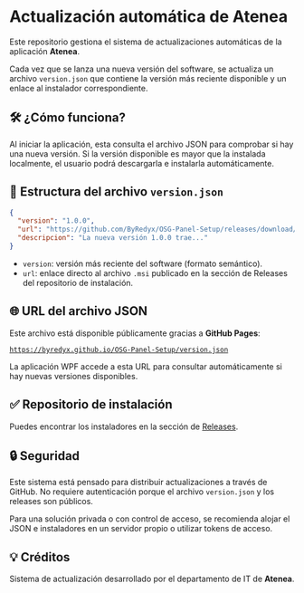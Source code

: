 
# Actualización automática de Atenea

Este repositorio gestiona el sistema de actualizaciones automáticas de la aplicación **Atenea**.

Cada vez que se lanza una nueva versión del software, se actualiza un archivo `version.json` que contiene la versión más reciente disponible y un enlace al instalador correspondiente.


## 🛠️ ¿Cómo funciona?

Al iniciar la aplicación, esta consulta el archivo JSON para comprobar si hay una nueva versión. Si la versión disponible es mayor que la instalada localmente, el usuario podrá descargarla e instalarla automáticamente.


## 📄 Estructura del archivo `version.json`

```json
{
  "version": "1.0.0",
  "url": "https://github.com/ByRedyx/OSG-Panel-Setup/releases/download/v1.0.0/OSGPanel_Setup_v1.0.0.msi",
  "descripcion": "La nueva versión 1.0.0 trae..."
}
```
-   `version`: versión más reciente del software (formato semántico).
-   `url`: enlace directo al archivo `.msi` publicado en la sección de Releases del repositorio de instalación.


## 🌐 URL del archivo JSON

Este archivo está disponible públicamente gracias a **GitHub Pages**:

[`https://byredyx.github.io/OSG-Panel-Setup/version.json` ](https://byredyx.github.io/OSG-Panel-Setup/version.json)

La aplicación WPF accede a esta URL para consultar automáticamente si hay nuevas versiones disponibles.


## ✅ Repositorio de instalación

Puedes encontrar los instaladores en la sección de [Releases](https://github.com/ByRedyx/OSG-Panel-Setup/releases).


## 🔒 Seguridad

Este sistema está pensado para distribuir actualizaciones a través de GitHub. No requiere autenticación porque el archivo `version.json` y los releases son públicos.

Para una solución privada o con control de acceso, se recomienda alojar el JSON e instaladores en un servidor propio o utilizar tokens de acceso.


## 💡 Créditos

Sistema de actualización desarrollado por el departamento de IT de **Atenea**.

